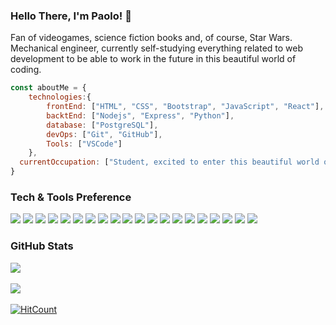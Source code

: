 ### Hello There, I'm Paolo! 👋

Fan of videogames, science fiction books and, of course, Star Wars. Mechanical engineer, currently self-studying everything related to web development to be able to work in the future in this beautiful world of coding.

```javascript
const aboutMe = {
    technologies:{
        frontEnd: ["HTML", "CSS", "Bootstrap", "JavaScript", "React"],
        backtEnd: ["Nodejs", "Express", "Python"],
        database: ["PostgreSQL"],
        devOps: ["Git", "GitHub"],
        Tools: ["VSCode"]
    },
  currentOccupation: ["Student, excited to enter this beautiful world of programming."],
}
```
### Tech & Tools Preference

<img src = "https://img.shields.io/badge/-HTML5-E34F26?style=flat&logo=html5&logoColor=white"> <img src = "https://img.shields.io/badge/-CSS3-1572B6?style=flat&logo=css3&logoColor=white">
<img src="https://img.shields.io/badge/-Bootstrap-563D7C?style=flat&logo=bootstrap&logoColor=white">
<img src="https://img.shields.io/badge/-JavaScript-eed718?style=flat&logo=javascript&logoColor=ffffff">
<img src="https://img.shields.io/badge/-Sass-cc6699?style=flat&logo=sass&logoColor=ffffff">
<img src="https://img.shields.io/badge/-React-000000?style=flat&logo=react&logoColor=00c8ff">
<img src="https://img.shields.io/badge/-Express.js-787878?style=flat">
<img src="https://img.shields.io/badge/-Node.js-3C873A?style=flat&logo=Node.js&logoColor=white">
<img src="http://img.shields.io/badge/-Git-F1502F?style=flat&logo=git&logoColor=FFFFFF">
<img src="http://img.shields.io/badge/-Github-81229a?style=flat&logo=github&logoColor=FFFFFF">
<img src="http://img.shields.io/badge/-VS%20Code-007ACC?style=flat&logo=visual%20studio%20code&logoColor=white">
<img src="https://img.shields.io/badge/-Python-black?style=flat&logo=python&logoColor=blue">
<img src="https://img.shields.io/badge/-Node%20Js-3f873f?style=flat&logo=node.js&logoColor=white">
<img src="https://img.shields.io/badge/-NPM-000?style=flat&logo=npm&logoColor=white">
<img src="https://img.shields.io/badge/-postgreSQL-31648c?style=flat&logo=postgresql&logoColor=white">
<img src="https://img.shields.io/badge/-swagger-6a9500?style=flat&logo=swagger&logoColor=white">
<img src="https://img.shields.io/badge/-postman-f76935?style=flat&logo=postman&logoColor=white">
<img src="https://img.shields.io/badge/-express-010101?style=flat&logo=express&logoColor=white">
<img src="https://img.shields.io/badge/-vite-5258c4?style=flat&logo=vite&logoColor=white">
<img src="https://img.shields.io/badge/-vscode-0066b8?style=flat&logo=visualstudiocode&logoColor=white">

### GitHub Stats
![](https://github-readme-stats.vercel.app/api/top-langs/?username=LanderosPaolo&theme=dark&hide_border=false&include_all_commits=false&count_private=false&layout=compact) <br><br>
![](https://github-readme-stats.vercel.app/api?username=LanderosPaolo&theme=dark&hide_border=false&include_all_commits=false&count_private=false) <br><br>
[![HitCount](http://hits.dwyl.com/LanderosPaolo/LanderosPaolo/LanderosPaolo.svg)](http://hits.dwyl.com/LanderosPaolo/LanderosPaolo/LanderosPaolo)

<!--
**LanderosPaolo/LanderosPaolo** is a ✨ _special_ ✨ repository because its `README.md` (this file) appears on your GitHub profile.

Here are some ideas to get you started:

- 🔭 I’m currently working on ...
- 🌱 I’m currently learning ...
- 👯 I’m looking to collaborate on ...
- 🤔 I’m looking for help with ...
- 💬 Ask me about ...
- 📫 How to reach me: ...
- 😄 Pronouns: ...
- ⚡ Fun fact: ...
-->
